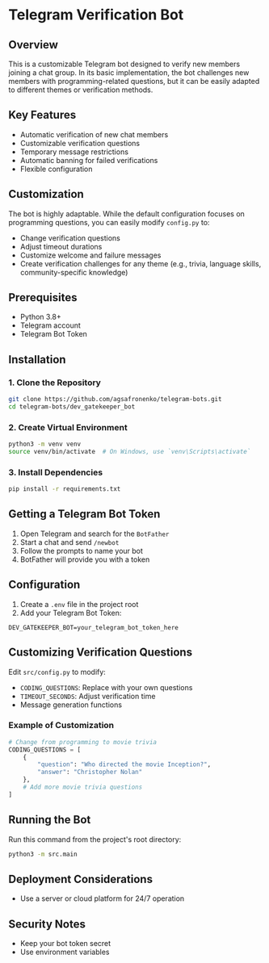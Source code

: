 # Telegram Verification Bot

## Overview

This is a customizable Telegram bot designed to verify new members joining a chat group. In its basic implementation, the bot challenges new members with programming-related questions, but it can be easily adapted to different themes or verification methods.

## Key Features

- Automatic verification of new chat members
- Customizable verification questions
- Temporary message restrictions
- Automatic banning for failed verifications
- Flexible configuration

## Customization

The bot is highly adaptable. While the default configuration focuses on programming questions, you can easily modify `config.py` to:

- Change verification questions
- Adjust timeout durations
- Customize welcome and failure messages
- Create verification challenges for any theme (e.g., trivia, language skills, community-specific knowledge)

## Prerequisites

- Python 3.8+
- Telegram account
- Telegram Bot Token

## Installation

### 1. Clone the Repository

```bash
git clone https://github.com/agsafronenko/telegram-bots.git
cd telegram-bots/dev_gatekeeper_bot
```

### 2. Create Virtual Environment

```bash
python3 -m venv venv
source venv/bin/activate  # On Windows, use `venv\Scripts\activate`
```

### 3. Install Dependencies

```bash
pip install -r requirements.txt
```

## Getting a Telegram Bot Token

1. Open Telegram and search for the `BotFather`
2. Start a chat and send `/newbot`
3. Follow the prompts to name your bot
4. BotFather will provide you with a token

## Configuration

1. Create a `.env` file in the project root
2. Add your Telegram Bot Token:

```
DEV_GATEKEEPER_BOT=your_telegram_bot_token_here
```

## Customizing Verification Questions

Edit `src/config.py` to modify:

- `CODING_QUESTIONS`: Replace with your own questions
- `TIMEOUT_SECONDS`: Adjust verification time
- Message generation functions

### Example of Customization

```python
# Change from programming to movie trivia
CODING_QUESTIONS = [
    {
        "question": "Who directed the movie Inception?",
        "answer": "Christopher Nolan"
    },
    # Add more movie trivia questions
]
```

## Running the Bot

Run this command from the project's root directory:

```bash
python3 -m src.main
```

## Deployment Considerations

- Use a server or cloud platform for 24/7 operation

## Security Notes

- Keep your bot token secret
- Use environment variables
